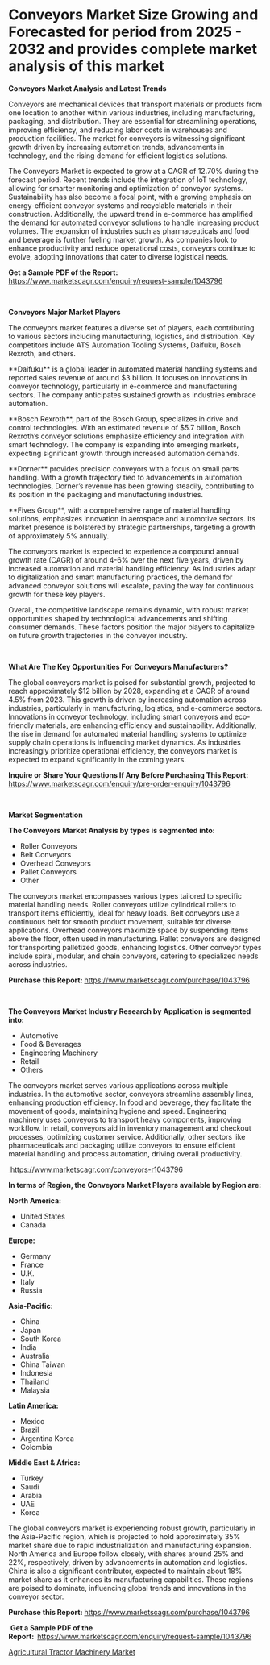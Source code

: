 <p><h1>Conveyors Market Size Growing and Forecasted for period from 2025 - 2032 and provides complete market analysis of this market</h1></p><p><strong>Conveyors Market Analysis and Latest Trends</strong></p>
<p><p>Conveyors are mechanical devices that transport materials or products from one location to another within various industries, including manufacturing, packaging, and distribution. They are essential for streamlining operations, improving efficiency, and reducing labor costs in warehouses and production facilities. The market for conveyors is witnessing significant growth driven by increasing automation trends, advancements in technology, and the rising demand for efficient logistics solutions.</p><p>The Conveyors Market is expected to grow at a CAGR of 12.70% during the forecast period. Recent trends include the integration of IoT technology, allowing for smarter monitoring and optimization of conveyor systems. Sustainability has also become a focal point, with a growing emphasis on energy-efficient conveyor systems and recyclable materials in their construction. Additionally, the upward trend in e-commerce has amplified the demand for automated conveyor solutions to handle increasing product volumes. The expansion of industries such as pharmaceuticals and food and beverage is further fueling market growth. As companies look to enhance productivity and reduce operational costs, conveyors continue to evolve, adopting innovations that cater to diverse logistical needs.</p></p>
<p><strong>Get a Sample PDF of the Report:&nbsp;</strong> <a href="https://www.marketscagr.com/enquiry/request-sample/1043796?utm_campaign=2994&utm_medium=2&utm_source=Github&utm_content=ia&utm_term=08042025&utm_id=conveyors">https://www.marketscagr.com/enquiry/request-sample/1043796</a></p>
<p>&nbsp;</p>
<p><strong>Conveyors Major Market Players</strong></p>
<p><p>The conveyors market features a diverse set of players, each contributing to various sectors including manufacturing, logistics, and distribution. Key competitors include ATS Automation Tooling Systems, Daifuku, Bosch Rexroth, and others. </p><p>**Daifuku** is a global leader in automated material handling systems and reported sales revenue of around $3 billion. It focuses on innovations in conveyor technology, particularly in e-commerce and manufacturing sectors. The company anticipates sustained growth as industries embrace automation.</p><p>**Bosch Rexroth**, part of the Bosch Group, specializes in drive and control technologies. With an estimated revenue of $5.7 billion, Bosch Rexroth’s conveyor solutions emphasize efficiency and integration with smart technology. The company is expanding into emerging markets, expecting significant growth through increased automation demands.</p><p>**Dorner** provides precision conveyors with a focus on small parts handling. With a growth trajectory tied to advancements in automation technologies, Dorner’s revenue has been growing steadily, contributing to its position in the packaging and manufacturing industries.</p><p>**Fives Group**, with a comprehensive range of material handling solutions, emphasizes innovation in aerospace and automotive sectors. Its market presence is bolstered by strategic partnerships, targeting a growth of approximately 5% annually.</p><p>The conveyors market is expected to experience a compound annual growth rate (CAGR) of around 4-6% over the next five years, driven by increased automation and material handling efficiency. As industries adapt to digitalization and smart manufacturing practices, the demand for advanced conveyor solutions will escalate, paving the way for continuous growth for these key players. </p><p>Overall, the competitive landscape remains dynamic, with robust market opportunities shaped by technological advancements and shifting consumer demands. These factors position the major players to capitalize on future growth trajectories in the conveyor industry.</p></p>
<p>&nbsp;</p>
<p><strong>What Are The Key Opportunities For Conveyors Manufacturers?</strong></p>
<p><p>The global conveyors market is poised for substantial growth, projected to reach approximately $12 billion by 2028, expanding at a CAGR of around 4.5% from 2023. This growth is driven by increasing automation across industries, particularly in manufacturing, logistics, and e-commerce sectors. Innovations in conveyor technology, including smart conveyors and eco-friendly materials, are enhancing efficiency and sustainability. Additionally, the rise in demand for automated material handling systems to optimize supply chain operations is influencing market dynamics. As industries increasingly prioritize operational efficiency, the conveyors market is expected to expand significantly in the coming years.</p></p>
<p><strong>Inquire or Share Your Questions If Any Before Purchasing This Report:</strong> <a href="https://www.marketscagr.com/enquiry/pre-order-enquiry/1043796?utm_campaign=2994&utm_medium=2&utm_source=Github&utm_content=ia&utm_term=08042025&utm_id=conveyors">https://www.marketscagr.com/enquiry/pre-order-enquiry/1043796</a></p>
<p>&nbsp;</p>
<p><strong>Market Segmentation</strong></p>
<p><strong>The Conveyors Market Analysis by types is segmented into:</strong></p>
<p><ul><li>Roller Conveyors</li><li>Belt Conveyors</li><li>Overhead Conveyors</li><li>Pallet Conveyors</li><li>Other</li></ul></p>
<p><p>The conveyors market encompasses various types tailored to specific material handling needs. Roller conveyors utilize cylindrical rollers to transport items efficiently, ideal for heavy loads. Belt conveyors use a continuous belt for smooth product movement, suitable for diverse applications. Overhead conveyors maximize space by suspending items above the floor, often used in manufacturing. Pallet conveyors are designed for transporting palletized goods, enhancing logistics. Other conveyor types include spiral, modular, and chain conveyors, catering to specialized needs across industries.</p></p>
<p><strong>Purchase this Report:&nbsp;</strong><a href="https://www.marketscagr.com/purchase/1043796?utm_campaign=2994&utm_medium=2&utm_source=Github&utm_content=ia&utm_term=08042025&utm_id=conveyors">https://www.marketscagr.com/purchase/1043796</a></p>
<p>&nbsp;</p>
<p><strong>The Conveyors Market Industry Research by Application is segmented into:</strong></p>
<p><ul><li>Automotive</li><li>Food & Beverages</li><li>Engineering Machinery</li><li>Retail</li><li>Others</li></ul></p>
<p><p>The conveyors market serves various applications across multiple industries. In the automotive sector, conveyors streamline assembly lines, enhancing production efficiency. In food and beverage, they facilitate the movement of goods, maintaining hygiene and speed. Engineering machinery uses conveyors to transport heavy components, improving workflow. In retail, conveyors aid in inventory management and checkout processes, optimizing customer service. Additionally, other sectors like pharmaceuticals and packaging utilize conveyors to ensure efficient material handling and process automation, driving overall productivity.</p></p>
<p><a href="https://www.marketscagr.com/conveyors-r1043796?utm_campaign=2994&utm_medium=2&utm_source=Github&utm_content=ia&utm_term=08042025&utm_id=conveyors">&nbsp;https://www.marketscagr.com/conveyors-r1043796</a></p>
<p><strong>In terms of Region, the Conveyors Market Players available by Region are:</strong></p>
<p>
    <p> <strong> North America: </strong>
        <ul>
            <li>United States</li>
            <li>Canada</li>
        </ul>
        </p> 
    <p> <strong> Europe: </strong>
        <ul>
            <li>Germany</li>
            <li>France</li>
            <li>U.K.</li>
            <li>Italy</li>
            <li>Russia</li>
        </ul>
        </p> 
    <p> <strong> Asia-Pacific: </strong>
        <ul>
            <li>China</li>
            <li>Japan</li>
            <li>South Korea</li>
            <li>India</li>
            <li>Australia</li>
            <li>China Taiwan</li>
            <li>Indonesia</li>
            <li>Thailand</li>
            <li>Malaysia</li>
        </ul>
        </p> 
    <p> <strong> Latin America: </strong>
        <ul>
            <li>Mexico</li>
            <li>Brazil</li>
            <li>Argentina Korea</li>
            <li>Colombia</li>
        </ul>
        </p> 
    <p> <strong> Middle East & Africa: </strong>
        <ul>
            <li>Turkey</li>
            <li>Saudi</li>
            <li>Arabia</li>
            <li>UAE</li>
            <li>Korea</li>
        </ul>
    </p>
    </p>
<p><p>The global conveyors market is experiencing robust growth, particularly in the Asia-Pacific region, which is projected to hold approximately 35% market share due to rapid industrialization and manufacturing expansion. North America and Europe follow closely, with shares around 25% and 22%, respectively, driven by advancements in automation and logistics. China is also a significant contributor, expected to maintain about 18% market share as it enhances its manufacturing capabilities. These regions are poised to dominate, influencing global trends and innovations in the conveyor sector.</p></p>
<p><strong>Purchase this Report: </strong><a href="https://www.marketscagr.com/purchase/1043796?utm_campaign=2994&utm_medium=2&utm_source=Github&utm_content=ia&utm_term=08042025&utm_id=conveyors">https://www.marketscagr.com/purchase/1043796</a></p>
<p>&nbsp;<strong>Get a Sample PDF of the Report:&nbsp;&nbsp;</strong><a href="https://www.marketscagr.com/enquiry/request-sample/1043796?utm_campaign=2994&utm_medium=2&utm_source=Github&utm_content=ia&utm_term=08042025&utm_id=conveyors">https://www.marketscagr.com/enquiry/request-sample/1043796</a></p>
<p><strong></strong></p>
<p><p><a href="https://github.com/penecorodz74/Market-Research-Report-List-1/blob/main/agricultural-tractor-machinery-market.md?utm_campaign=2994&utm_medium=2&utm_source=Github&utm_content=ia&utm_term=08042025&utm_id=conveyors">Agricultural Tractor Machinery Market</a></p></p>